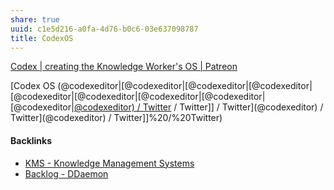 ```yaml
---
share: true
uuid: c1e5d216-a0fa-4d76-b0c6-03e637098787
title: CodexOS
---
```

[Codex | creating the Knowledge Worker's OS | Patreon](https://www.patreon.com/codexeditor)

[Codex OS (@codexeditor|[@codexeditor|[@codexeditor|[@codexeditor|[@codexeditor|[@codexeditor|[@codexeditor|[@codexeditor|[@codexeditor|[@codexeditor) / Twitter](/@codexeditor) / Twitter]] / Twitter](@codexeditor) / Twitter](@codexeditor) / Twitter]]%20/%20Twitter)

#### Backlinks

* [KMS - Knowledge Management Systems](/6aef6fe9-4c4e-4f3a-850c-e163e2303f81)
* [Backlog - DDaemon](/b9cd3e8b-1727-4a22-9332-90b42b5a7ffb)